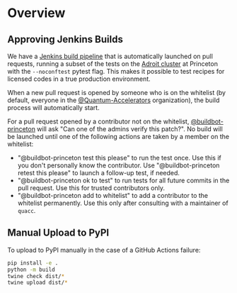 # Overview

## Approving Jenkins Builds

We have a [Jenkins build pipeline](https://jenkins.princeton.edu/job/rosen_group/) that is automatically launched on pull requests, running a subset of the tests on the [Adroit cluster](https://researchcomputing.princeton.edu/systems/adroit) at Princeton with the `--noconftest` pytest flag. This makes it possible to test recipes for licensed codes in a true production environment.

When a new pull request is opened by someone who is on the whitelist (by default, everyone in the [@Quantum-Accelerators](https://github.com/Quantum-Accelerators) organization), the build process will automatically start.

For a pull request opened by a contributor not on the whitelist, [@buildbot-princeton](https://github.com/buildbot-princeton) will ask "Can one of the admins verify this patch?". No build will be launched until one of the following actions are taken by a member on the whitelist:

- "@buildbot-princeton test this please" to run the test once. Use this if you don't personally know the contributor. Use "@buildbot-princeton retest this please" to launch a follow-up test, if needed.
- "@buildbot-princeton ok to test" to run tests for all future commits in the pull request. Use this for trusted contributors only.
- "@buildbot-princeton add to whitelist" to add a contributor to the whitelist permanently. Use this only after consulting with a maintainer of `quacc`.

## Manual Upload to PyPI

To upload to PyPI manually in the case of a GitHub Actions failure:

```bash
pip install -e .
python -m build
twine check dist/*
twine upload dist/*
```
